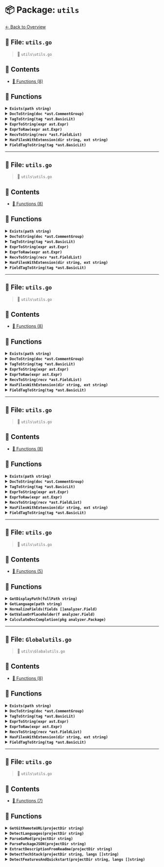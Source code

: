 # 📦 Package: `utils`

[← Back to Overview](../README.md)

## 📄 File: `utils.go`

> 📍 `utils\utils.go`

## 📑 Contents

- [🔧 Functions (8)](#-functions)

## 🔧 Functions

<details>
<summary><b><code>Exists(path string)</code></b></summary>

**Summary:** Checks if a file/path exists

**Parameters:**
- `path` (string): Filesystem path to check

**Returns:** Boolean indicating existence

**Complexity:**
- Time: O(1) (filesystem operation)
- Space: O(1)

**Example:**
```go
if exists("/tmp/file") { ... }
```

**Edge Cases:**
- Empty path string
- Permission issues
- Symbolic links


</details>

<details>
<summary><b><code>DocToString(doc *ast.CommentGroup)</code></b></summary>

**Summary:** Converts an AST comment group to string

**Parameters:**
- `doc` (*ast.CommentGroup): AST comment group to convert

**Returns:** String representation of the comment group

**Complexity:**
- Time: O(n) where n is comment length
- Space: O(n) where n is comment length

**Example:**
```go
str := DocToString(commentGroup) // converts to text
```

**Edge Cases:**
- Nil input may return empty string
- Multi-line comments may need special handling


</details>

<details>
<summary><b><code>TagToString(tag *ast.BasicLit)</code></b></summary>

**Summary:** Converts an AST basic literal tag to its string representation

**Parameters:**
- `tag` (*ast.BasicLit): AST node representing a basic literal

**Returns:** String representation of the tag

**Complexity:**
- Time: O(1)
- Space: O(1)

**Example:**
```go
str := TagToString(astNode) // returns "foo" for tag `foo`
```

**Edge Cases:**
- Nil input node
- Empty or malformed tag values


</details>

<details>
<summary><b><code>ExprToString(expr ast.Expr)</code></b></summary>

**Summary:** Converts an AST expression to its string representation

**Parameters:**
- `expr` (ast.Expr): AST node representing an expression

**Returns:** String representation of the expression

**Complexity:**
- Time: O(n) where n is expression complexity
- Space: O(n) for recursive expressions

**Example:**
```go
str := ExprToString(astNode) // returns "x + 1" for expression x+1
```

**Edge Cases:**
- Nil input expression
- Deeply nested expressions causing stack overflow


</details>

<details>
<summary><b><code>ExprToRaw(expr ast.Expr)</code></b></summary>

**Summary:** Extracts raw string value from an AST expression

**Parameters:**
- `expr` (ast.Expr): AST node representing an expression

**Returns:** Raw string value of the expression

**Complexity:**
- Time: O(1)
- Space: O(1)

**Example:**
```go
raw := ExprToRaw(astNode) // returns "42" for literal 42
```

**Edge Cases:**
- Nil input expression
- Non-literal expressions returning empty string


</details>

<details>
<summary><b><code>RecvToString(recv *ast.FieldList)</code></b></summary>

**Summary:** Converts AST field list to string representation

**Parameters:**
- `recv` (*ast.FieldList): AST field list to convert

**Returns:** String representation of the field list

**Complexity:**
- Time: O(n) where n is number of fields
- Space: O(n) for output string storage

**Example:**
```go
str := RecvToString(fieldList) // returns "(x int, y string)"
```

**Edge Cases:**
- Nil input returns empty string
- Empty field list returns empty parentheses


</details>

<details>
<summary><b><code>HasFilesWithExtension(dir string, ext string)</code></b></summary>

**Summary:** Checks if directory contains files with extension

**Parameters:**
- `dir` (string): Directory path to search
- `ext` (string): File extension to match (e.g. ".go")

**Returns:** Boolean indicating if matching files exist

**Complexity:**
- Time: O(n) where n is number of files in directory
- Space: O(1) (constant space for directory traversal)

**Example:**
```go
found := HasFilesWithExtension("./", ".go") // returns true if .go files exist
```

**Edge Cases:**
- Non-existent directory returns false
- Empty extension matches all files
- Permission issues may cause errors


</details>

<details>
<summary><b><code>FieldTagToString(tag *ast.BasicLit)</code></b></summary>

**Summary:** Extracts string value from AST basic literal tag

**Parameters:**
- `tag` (*ast.BasicLit): AST basic literal node containing tag

**Returns:** String value of the tag without quotes

**Complexity:**
- Time: O(1)
- Space: O(n) where n is tag length

**Example:**
```go
tagStr := FieldTagToString(lit) // returns "json:\"name\"" from source
```

**Edge Cases:**
- Nil input returns empty string
- Untagged field returns empty string
- Malformed tags may return partial results


</details>


---

## 📄 File: `utils.go`

> 📍 `utils\utils.go`

## 📑 Contents

- [🔧 Functions (8)](#-functions)

## 🔧 Functions

<details>
<summary><b><code>Exists(path string)</code></b></summary>

_No documentation available._

</details>

<details>
<summary><b><code>DocToString(doc *ast.CommentGroup)</code></b></summary>

_No documentation available._

</details>

<details>
<summary><b><code>TagToString(tag *ast.BasicLit)</code></b></summary>

_No documentation available._

</details>

<details>
<summary><b><code>ExprToString(expr ast.Expr)</code></b></summary>

_No documentation available._

</details>

<details>
<summary><b><code>ExprToRaw(expr ast.Expr)</code></b></summary>

_No documentation available._

</details>

<details>
<summary><b><code>RecvToString(recv *ast.FieldList)</code></b></summary>

_No documentation available._

</details>

<details>
<summary><b><code>HasFilesWithExtension(dir string, ext string)</code></b></summary>

_No documentation available._

</details>

<details>
<summary><b><code>FieldTagToString(tag *ast.BasicLit)</code></b></summary>

_No documentation available._

</details>


---

## 📄 File: `utils.go`

> 📍 `utils\utils.go`

## 📑 Contents

- [🔧 Functions (8)](#-functions)

## 🔧 Functions

<details>
<summary><b><code>Exists(path string)</code></b></summary>

**Summary:** Checks if a file/path exists

**Parameters:**
- `path` (string): Filesystem path to check

**Returns:** Boolean indicating existence

**Complexity:**
- Time: O(1) (filesystem operation)
- Space: O(1)

**Example:**
```go
if exists("/tmp/file") { ... }
```

**Edge Cases:**
- Empty path string
- Permission issues
- Symbolic links


</details>

<details>
<summary><b><code>DocToString(doc *ast.CommentGroup)</code></b></summary>

**Summary:** Converts an AST comment group to string

**Parameters:**
- `doc` (*ast.CommentGroup): AST comment group to convert

**Returns:** String representation of the comment group

**Complexity:**
- Time: O(n) where n is comment length
- Space: O(n) where n is comment length

**Example:**
```go
str := DocToString(commentGroup) // converts to text
```

**Edge Cases:**
- Nil input may return empty string
- Multi-line comments may need special handling


</details>

<details>
<summary><b><code>TagToString(tag *ast.BasicLit)</code></b></summary>

**Summary:** Converts an AST basic literal tag to its string representation

**Parameters:**
- `tag` (*ast.BasicLit): AST node representing a basic literal

**Returns:** String representation of the tag

**Complexity:**
- Time: O(1)
- Space: O(1)

**Example:**
```go
str := TagToString(astNode) // returns "foo" for tag `foo`
```

**Edge Cases:**
- Nil input node
- Empty or malformed tag values


</details>

<details>
<summary><b><code>ExprToString(expr ast.Expr)</code></b></summary>

**Summary:** Converts an AST expression to its string representation

**Parameters:**
- `expr` (ast.Expr): AST node representing an expression

**Returns:** String representation of the expression

**Complexity:**
- Time: O(n) where n is expression complexity
- Space: O(n) for recursive expressions

**Example:**
```go
str := ExprToString(astNode) // returns "x + 1" for expression x+1
```

**Edge Cases:**
- Nil input expression
- Deeply nested expressions causing stack overflow


</details>

<details>
<summary><b><code>ExprToRaw(expr ast.Expr)</code></b></summary>

**Summary:** Extracts raw string value from an AST expression

**Parameters:**
- `expr` (ast.Expr): AST node representing an expression

**Returns:** Raw string value of the expression

**Complexity:**
- Time: O(1)
- Space: O(1)

**Example:**
```go
raw := ExprToRaw(astNode) // returns "42" for literal 42
```

**Edge Cases:**
- Nil input expression
- Non-literal expressions returning empty string


</details>

<details>
<summary><b><code>RecvToString(recv *ast.FieldList)</code></b></summary>

**Summary:** Converts AST field list to string representation

**Parameters:**
- `recv` (*ast.FieldList): AST field list to convert

**Returns:** String representation of the field list

**Complexity:**
- Time: O(n) where n is number of fields
- Space: O(n) for output string storage

**Example:**
```go
str := RecvToString(fieldList) // returns "(x int, y string)"
```

**Edge Cases:**
- Nil input returns empty string
- Empty field list returns empty parentheses


</details>

<details>
<summary><b><code>HasFilesWithExtension(dir string, ext string)</code></b></summary>

**Summary:** Checks if directory contains files with extension

**Parameters:**
- `dir` (string): Directory path to search
- `ext` (string): File extension to match (e.g. ".go")

**Returns:** Boolean indicating if matching files exist

**Complexity:**
- Time: O(n) where n is number of files in directory
- Space: O(1) (constant space for directory traversal)

**Example:**
```go
found := HasFilesWithExtension("./", ".go") // returns true if .go files exist
```

**Edge Cases:**
- Non-existent directory returns false
- Empty extension matches all files
- Permission issues may cause errors


</details>

<details>
<summary><b><code>FieldTagToString(tag *ast.BasicLit)</code></b></summary>

**Summary:** Extracts string value from AST basic literal tag

**Parameters:**
- `tag` (*ast.BasicLit): AST basic literal node containing tag

**Returns:** String value of the tag without quotes

**Complexity:**
- Time: O(1)
- Space: O(n) where n is tag length

**Example:**
```go
tagStr := FieldTagToString(lit) // returns "json:\"name\"" from source
```

**Edge Cases:**
- Nil input returns empty string
- Untagged field returns empty string
- Malformed tags may return partial results


</details>


---

## 📄 File: `utils.go`

> 📍 `utils\utils.go`

## 📑 Contents

- [🔧 Functions (8)](#-functions)

## 🔧 Functions

<details>
<summary><b><code>Exists(path string)</code></b></summary>

**Summary:** Checks if a file/path exists

**Parameters:**
- `path` (string): Filesystem path to check

**Returns:** Boolean indicating existence

**Complexity:**
- Time: O(1) (filesystem operation)
- Space: O(1)

**Example:**
```go
if exists("/tmp/file") { ... }
```

**Edge Cases:**
- Empty path string
- Permission issues
- Symbolic links


</details>

<details>
<summary><b><code>DocToString(doc *ast.CommentGroup)</code></b></summary>

**Summary:** Converts an AST comment group to string

**Parameters:**
- `doc` (*ast.CommentGroup): AST comment group to convert

**Returns:** String representation of the comment group

**Complexity:**
- Time: O(n) where n is comment length
- Space: O(n) where n is comment length

**Example:**
```go
str := DocToString(commentGroup) // converts to text
```

**Edge Cases:**
- Nil input may return empty string
- Multi-line comments may need special handling


</details>

<details>
<summary><b><code>TagToString(tag *ast.BasicLit)</code></b></summary>

**Summary:** Converts an AST basic literal tag to its string representation

**Parameters:**
- `tag` (*ast.BasicLit): AST node representing a basic literal

**Returns:** String representation of the tag

**Complexity:**
- Time: O(1)
- Space: O(1)

**Example:**
```go
str := TagToString(astNode) // returns "foo" for tag `foo`
```

**Edge Cases:**
- Nil input node
- Empty or malformed tag values


</details>

<details>
<summary><b><code>ExprToString(expr ast.Expr)</code></b></summary>

**Summary:** Converts an AST expression to its string representation

**Parameters:**
- `expr` (ast.Expr): AST node representing an expression

**Returns:** String representation of the expression

**Complexity:**
- Time: O(n) where n is expression complexity
- Space: O(n) for recursive expressions

**Example:**
```go
str := ExprToString(astNode) // returns "x + 1" for expression x+1
```

**Edge Cases:**
- Nil input expression
- Deeply nested expressions causing stack overflow


</details>

<details>
<summary><b><code>ExprToRaw(expr ast.Expr)</code></b></summary>

**Summary:** Extracts raw string value from an AST expression

**Parameters:**
- `expr` (ast.Expr): AST node representing an expression

**Returns:** Raw string value of the expression

**Complexity:**
- Time: O(1)
- Space: O(1)

**Example:**
```go
raw := ExprToRaw(astNode) // returns "42" for literal 42
```

**Edge Cases:**
- Nil input expression
- Non-literal expressions returning empty string


</details>

<details>
<summary><b><code>RecvToString(recv *ast.FieldList)</code></b></summary>

**Summary:** Converts AST field list to string representation

**Parameters:**
- `recv` (*ast.FieldList): AST field list to convert

**Returns:** String representation of the field list

**Complexity:**
- Time: O(n) where n is number of fields
- Space: O(n) for output string storage

**Example:**
```go
str := RecvToString(fieldList) // returns "(x int, y string)"
```

**Edge Cases:**
- Nil input returns empty string
- Empty field list returns empty parentheses


</details>

<details>
<summary><b><code>HasFilesWithExtension(dir string, ext string)</code></b></summary>

**Summary:** Checks if directory contains files with extension

**Parameters:**
- `dir` (string): Directory path to search
- `ext` (string): File extension to match (e.g. ".go")

**Returns:** Boolean indicating if matching files exist

**Complexity:**
- Time: O(n) where n is number of files in directory
- Space: O(1) (constant space for directory traversal)

**Example:**
```go
found := HasFilesWithExtension("./", ".go") // returns true if .go files exist
```

**Edge Cases:**
- Non-existent directory returns false
- Empty extension matches all files
- Permission issues may cause errors


</details>

<details>
<summary><b><code>FieldTagToString(tag *ast.BasicLit)</code></b></summary>

**Summary:** Extracts string value from AST basic literal tag

**Parameters:**
- `tag` (*ast.BasicLit): AST basic literal node containing tag

**Returns:** String value of the tag without quotes

**Complexity:**
- Time: O(1)
- Space: O(n) where n is tag length

**Example:**
```go
tagStr := FieldTagToString(lit) // returns "json:\"name\"" from source
```

**Edge Cases:**
- Nil input returns empty string
- Untagged field returns empty string
- Malformed tags may return partial results


</details>


---

## 📄 File: `utils.go`

> 📍 `utils\utils.go`

## 📑 Contents

- [🔧 Functions (5)](#-functions)

## 🔧 Functions

<details>
<summary><b><code>GetDisplayPath(fullPath string)</code></b></summary>

**Summary:** Generates package documentation from analysis results

**Parameters:**
- `result` (*analyzer.AnalyzerResult): Analysis results to document
- `template` (string): Documentation template string
- `cfg` (GeneratorConfig): Configuration for documentation generation

**Returns:** Error if generation fails

**Complexity:**
- Time: O(n) where n is size of analysis results
- Space: O(m) where m is output documentation size

**Example:**
```go
err := GeneratePackageDocs(results, "{{.Name}}", config)
```

**Edge Cases:**
- Nil result pointer
- Invalid template syntax
- Empty configuration


</details>

<details>
<summary><b><code>GetLanguage(path string)</code></b></summary>

**Summary:** Generates a sidebar from analysis results and configuration

**Parameters:**
- `result` (*analyzer.AnalyzerResult): Analysis results to populate sidebar
- `cfg` (GeneratorConfig): Configuration for sidebar generation

**Returns:** error if generation fails, nil otherwise

**Complexity:**
- Time: O(n) where n is the size of analysis results
- Space: O(m) where m is the size of generated sidebar

**Example:**
```go
err := generateSidebar(analysisResult, config) // generates sidebar HTML
```

**Edge Cases:**
- Nil analyzer result input
- Invalid generator configuration
- Empty analysis results


</details>

<details>
<summary><b><code>NormalizeFields(fields []analyzer.Field)</code></b></summary>

**Summary:** Model configuration for documentation generation

**Returns:** N/A (type definition)

**Complexity:**
- Time: N/A
- Space: O(n) for inputs slice

**Example:**
```go
m := model{step: 1, projectDir: './'}
```

**Edge Cases:**
- Empty project directory
- Invalid template format
- Cursor out of inputs bounds


</details>

<details>
<summary><b><code>GetValueOrPlaceholder(f analyzer.Field)</code></b></summary>

**Summary:** Formats a struct as YAML string

**Parameters:**
- `s` (analyzer.Struct): Struct to format

**Returns:** YAML-formatted string representation

**Complexity:**
- Time: O(n) where n is struct complexity
- Space: O(n) for output string storage

**Example:**
```go
yaml := formatYAMLStruct(myStruct) // returns "field: value\n"
```

**Edge Cases:**
- Empty struct input
- Struct with circular references


</details>

<details>
<summary><b><code>CalculateDocCompletion(pkg analyzer.Package)</code></b></summary>

**Summary:** Normalizes a slice of fields (e.g., trimming whitespace)

**Parameters:**
- `fields` ([]analyzer.Field): Slice of fields to normalize

**Returns:** Normalized slice of analyzer.Field

**Complexity:**
- Time: O(n) where n is number of fields
- Space: O(n) for new slice creation

**Example:**
```go
normFields := NormalizeFields(rawFields) // trims all field values
```

**Edge Cases:**
- Empty input slice
- Fields containing only whitespace


</details>


---

## 📄 File: `Globalutils.go`

> 📍 `utils\Globalutils.go`

## 📑 Contents

- [🔧 Functions (8)](#-functions)

## 🔧 Functions

<details>
<summary><b><code>Exists(path string)</code></b></summary>

**Summary:** Checks if a file/path exists

**Parameters:**
- `path` (string): Filesystem path to check

**Returns:** Boolean indicating existence

**Complexity:**
- Time: O(1) (filesystem operation)
- Space: O(1)

**Example:**
```go
if exists("/tmp/file") { ... }
```

**Edge Cases:**
- Empty path string
- Permission issues
- Symbolic links


</details>

<details>
<summary><b><code>DocToString(doc *ast.CommentGroup)</code></b></summary>

**Summary:** Converts an AST comment group to a string

**Parameters:**
- `doc` (*ast.CommentGroup): AST comment group to convert

**Returns:** String representation of the comment group

**Complexity:**
- Time: O(n)
- Space: O(n)

**Example:**
```go
str := DocToString(commentGroup) // returns "// Example comment"
```

**Edge Cases:**
- Nil input may return empty string
- Multiline comments may require special handling


</details>

<details>
<summary><b><code>TagToString(tag *ast.BasicLit)</code></b></summary>

**Summary:** Converts an AST basic literal tag to its string representation

**Parameters:**
- `tag` (*ast.BasicLit): AST node representing a basic literal

**Returns:** String representation of the tag

**Complexity:**
- Time: O(1)
- Space: O(1)

**Example:**
```go
str := TagToString(astNode) // returns "foo" for tag `foo`
```

**Edge Cases:**
- Nil input node
- Empty or malformed tag values


</details>

<details>
<summary><b><code>ExprToString(expr ast.Expr)</code></b></summary>

**Summary:** Converts an AST expression to its string representation

**Parameters:**
- `expr` (ast.Expr): AST node representing an expression

**Returns:** String representation of the expression

**Complexity:**
- Time: O(n) where n is expression complexity
- Space: O(n) for recursive expressions

**Example:**
```go
str := ExprToString(astNode) // returns "x + 1" for expression x+1
```

**Edge Cases:**
- Nil input expression
- Deeply nested expressions causing stack overflow


</details>

<details>
<summary><b><code>ExprToRaw(expr ast.Expr)</code></b></summary>

**Summary:** Extracts raw string value from an AST expression

**Parameters:**
- `expr` (ast.Expr): AST node representing an expression

**Returns:** Raw string value of the expression

**Complexity:**
- Time: O(1)
- Space: O(1)

**Example:**
```go
raw := ExprToRaw(astNode) // returns "42" for literal 42
```

**Edge Cases:**
- Nil input expression
- Non-literal expressions returning empty string


</details>

<details>
<summary><b><code>RecvToString(recv *ast.FieldList)</code></b></summary>

**Summary:** Converts AST field list to string representation

**Parameters:**
- `recv` (*ast.FieldList): AST field list to convert

**Returns:** String representation of the field list

**Complexity:**
- Time: O(n) where n is number of fields
- Space: O(n) for output string storage

**Example:**
```go
str := RecvToString(fieldList) // returns "(x int, y string)"
```

**Edge Cases:**
- Nil input returns empty string
- Empty field list returns empty parentheses


</details>

<details>
<summary><b><code>HasFilesWithExtension(dir string, ext string)</code></b></summary>

**Summary:** Checks if directory contains files with extension

**Parameters:**
- `dir` (string): Directory path to search
- `ext` (string): File extension to match (e.g. ".go")

**Returns:** Boolean indicating if matching files exist

**Complexity:**
- Time: O(n) where n is number of files in directory
- Space: O(1) (constant space for directory traversal)

**Example:**
```go
found := HasFilesWithExtension("./", ".go") // returns true if .go files exist
```

**Edge Cases:**
- Non-existent directory returns false
- Empty extension matches all files
- Permission issues may cause errors


</details>

<details>
<summary><b><code>FieldTagToString(tag *ast.BasicLit)</code></b></summary>

**Summary:** Extracts string value from AST basic literal tag

**Parameters:**
- `tag` (*ast.BasicLit): AST basic literal node containing tag

**Returns:** String value of the tag without quotes

**Complexity:**
- Time: O(1)
- Space: O(n) where n is tag length

**Example:**
```go
tagStr := FieldTagToString(lit) // returns "json:\"name\"" from source
```

**Edge Cases:**
- Nil input returns empty string
- Untagged field returns empty string
- Malformed tags may return partial results


</details>


---

## 📄 File: `utils.go`

> 📍 `utils\utils.go`

## 📑 Contents

- [🔧 Functions (7)](#-functions)

## 🔧 Functions

<details>
<summary><b><code>GetGitRemoteURL(projectDir string)</code></b></summary>

**Summary:** Retrieves the Git remote URL for a project directory

**Parameters:**
- `projectDir` (string): Path to the project directory

**Returns:** Git remote URL as string

**Complexity:**
- Time: O(1)
- Space: O(1)

**Example:**
```go
url := GetGitRemoteURL("./my-project") // returns "https://github.com/user/repo.git"
```

**Edge Cases:**
- Non-Git directory may return empty string
- Missing remote configuration may cause errors


</details>

<details>
<summary><b><code>DetectLanguages(projectDir string)</code></b></summary>

**Summary:** Detects programming languages used in a project

**Parameters:**
- `projectDir` (string): Path to the project directory

**Returns:** Array of detected language names

**Complexity:**
- Time: O(n)
- Space: O(n)

**Example:**
```go
langs := DetectLanguages("./my-project") // returns ["Go", "JavaScript"]
```

**Edge Cases:**
- Empty directory may return empty array
- Unrecognized file extensions may be omitted


</details>

<details>
<summary><b><code>ParseGoMod(projectDir string)</code></b></summary>

**Summary:** Parses go.mod file in a project directory

**Parameters:**
- `projectDir` (string): Path to the project directory containing go.mod

**Returns:** Parsed content of go.mod file as string

**Complexity:**
- Time: O(n)
- Space: O(n)

**Example:**
```go
content := ParseGoMod("./myproject") // returns go.mod content
```

**Edge Cases:**
- Nonexistent project directory
- Missing or invalid go.mod file


</details>

<details>
<summary><b><code>ParsePackageJSON(projectDir string)</code></b></summary>

**Summary:** Parses package.json file in a project directory

**Parameters:**
- `projectDir` (string): Path to the project directory containing package.json

**Returns:** Parsed content and file path of package.json as two strings

**Complexity:**
- Time: O(n)
- Space: O(n)

**Example:**
```go
content, path := ParsePackageJSON("./myproject") // returns package.json content and path
```

**Edge Cases:**
- Nonexistent project directory
- Missing or invalid package.json file


</details>

<details>
<summary><b><code>ExtractDescriptionFromReadme(projectDir string)</code></b></summary>

**Summary:** Extracts description from README file in project directory

**Parameters:**
- `projectDir` (string): Path to the project directory containing README

**Returns:** Extracted description from README as string

**Complexity:**
- Time: O(n)
- Space: O(n)

**Example:**
```go
desc := ExtractDescriptionFromReadme("./myproject") // returns README description
```

**Edge Cases:**
- Nonexistent project directory
- Missing or unreadable README file
- No description found in README


</details>

<details>
<summary><b><code>DetectTechStack(projectDir string, langs []string)</code></b></summary>

**Summary:** Detects technology stack from project directory and language list

**Parameters:**
- `projectDir` (string): Path to project directory
- `langs` ([]string): List of programming languages to check

**Returns:** List of detected technologies as strings

**Complexity:**
- Time: O(n*m) where n=files, m=langs (linear scan through files for each language)
- Space: O(k) where k=detected techs (output storage)

**Example:**
```go
techs := DetectTechStack("./myapp", []string{"Go", "Python"})
```

**Edge Cases:**
- Empty project directory
- Unsupported languages in input list
- Nested node_modules directories bloating scan


</details>

<details>
<summary><b><code>DetectFeaturesAndQuickstart(projectDir string, langs []string)</code></b></summary>

**Summary:** Detects project features and generates quickstart documentation blocks

**Parameters:**
- `projectDir` (string): Path to project directory
- `langs` ([]string): List of programming languages to analyze

**Returns:** Tuple of detected features and quickstart documentation blocks

**Complexity:**
- Time: O(n*m) where n=files, m=langs (file analysis for each language)
- Space: O(f + q) where f=features, q=quickstart blocks (output storage)

**Example:**
```go
features, quickstarts := DetectFeaturesAndQuickstart("./myapp", []string{"Go", "Markdown"})
```

**Edge Cases:**
- Projects with mixed language configurations
- Missing configuration files
- Unparseable documentation comments


</details>

